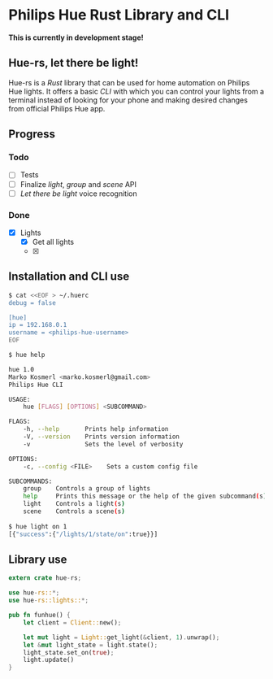# Philips Hue Rust Library and CLI

**This is currently in development stage!**

## Hue-rs, let there be light!

Hue-rs is a *Rust* library that can be used for home automation on Philips Hue lights.
It offers a basic *CLI* with which you can control your lights from a terminal instead
of looking for your phone and making desired changes from official Philips Hue app.

## Progress

### Todo

- [ ] Tests
- [ ] Finalize *light*, *group* and *scene* API
- [ ] *Let there be light* voice recognition

### Done

- [x] Lights
  * [x] Get all lights
  * [x] 

## Installation and CLI use

```bash
$ cat <<EOF > ~/.huerc
debug = false

[hue]
ip = 192.168.0.1
username = <philips-hue-username>
EOF

$ hue help

hue 1.0
Marko Kosmerl <marko.kosmerl@gmail.com>
Philips Hue CLI

USAGE:
    hue [FLAGS] [OPTIONS] <SUBCOMMAND>

FLAGS:
    -h, --help       Prints help information
    -V, --version    Prints version information
    -v               Sets the level of verbosity

OPTIONS:
    -c, --config <FILE>    Sets a custom config file

SUBCOMMANDS:
    group    Controls a group of lights
    help     Prints this message or the help of the given subcommand(s)
    light    Controls a light(s)
    scene    Controls a scene(s)
    
$ hue light on 1
[{"success":{"/lights/1/state/on":true}}]
```

## Library use

```rust
extern crate hue-rs;

use hue-rs::*;
use hue-rs::lights::*;

pub fn funhue() {
    let client = Client::new();

    let mut light = Light::get_light(&client, 1).unwrap();
    let &mut light_state = light.state();
    light_state.set_on(true);
    light.update()
}
```
